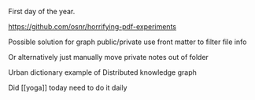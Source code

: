 First day of the year. 

https://github.com/osnr/horrifying-pdf-experiments

Possible solution for graph public/private use front matter to filter file info

Or alternatively just manually move private notes out of folder 

Urban dictionary example of Distributed knowledge graph

Did [[yoga]] today need to do it daily

